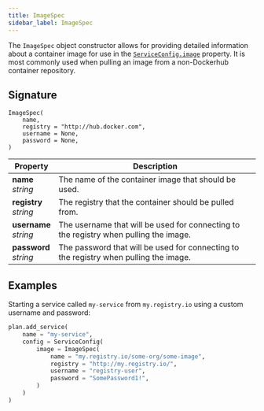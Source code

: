 ```yaml
---
title: ImageSpec
sidebar_label: ImageSpec
---
```


The `ImageSpec` object constructor allows for providing detailed information about a container image for use in the [`ServiceConfig.image`](./service-config.md) property. It is most commonly used when pulling an image from a non-Dockerhub container repository.

Signature
---------

```
ImageSpec(
    name, 
    registry = "http://hub.docker.com", 
    username = None, 
    password = None,
)
```

| Property | Description |
| --- | --- |
| **name**<br/>_string_ | The name of the container image that should be used. |
| **registry**<br/>_string_ | The registry that the container should be pulled from. |
| **username**<br/>_string_ | The username that will be used for connecting to the registry when pulling the image. |
| **password**<br/>_string_ | The password that will be used for connecting to the registry when pulling the image. |

Examples
--------
Starting a service called `my-service` from `my.registry.io` using a custom username and password:

```python
plan.add_service(
    name = "my-service",
    config = ServiceConfig(
        image = ImageSpec(
            name = "my.registry.io/some-org/some-image",
            registry = "http://my.registry.io/",
            username = "registry-user",
            password = "SomePassword1!",
        )
    )
)
```
